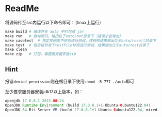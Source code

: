 # ReadMe

将源码传至src内运行以下命令即可：（linux上运行）

```makefile
make build # 编译并在 auto 中打包成 jar
make run   # 自动测试，输出位于auto/out目录下（错误才会输出）
make casetest  # 指定样例库中样例进行测试，样例和结果输出位于auto/result目录下
make test  # 指定根目录下testfile样例进行测试，结果输出位于auto/test目录下
make clean 
make zip   # 打包，需要服务器安装zip
```
## Hint

报错`denied permission`则在根目录下使用`chmod -R 777 ./auto`即可

至少要求服务器安装jdk17以上版本，如：

```java
openjdk 17.0.8.1 2023-08-24
OpenJDK Runtime Environment (build 17.0.8.1+1-Ubuntu-0ubuntu122.04)
OpenJDK 64-Bit Server VM (build 17.0.8.1+1-Ubuntu-0ubuntu122.04, mixed mode, sharing)
```
